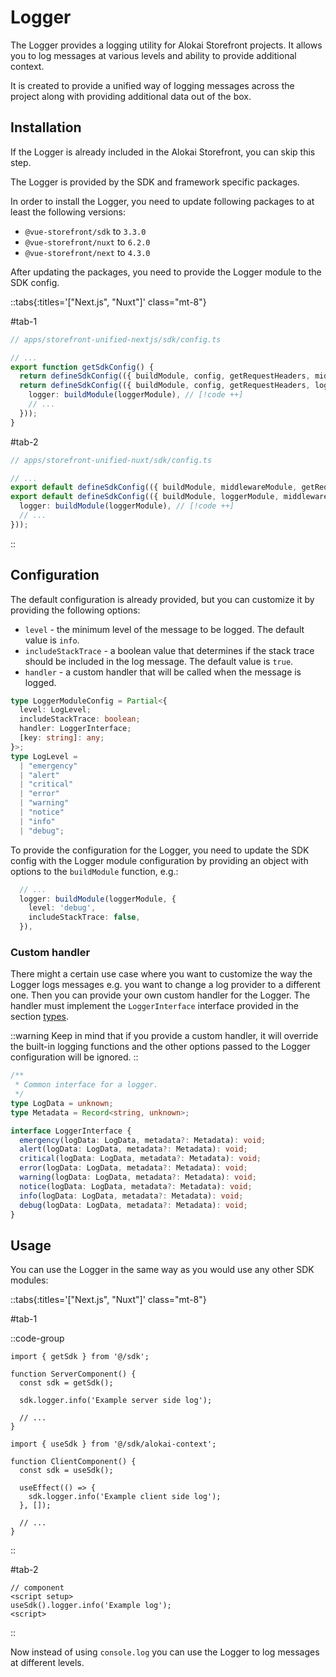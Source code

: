# Logger

The Logger provides a logging utility for Alokai Storefront projects. It allows you to log messages at various levels and ability to provide additional context. 

It is created to provide a unified way of logging messages across the project along with providing additional data out of the box.

## Installation

If the Logger is already included in the Alokai Storefront, you can skip this step.

The Logger is provided by the SDK and framework specific packages.

In order to install the Logger, you need to update following packages to at least the following versions:
* `@vue-storefront/sdk` to `3.3.0`
* `@vue-storefront/nuxt` to `6.2.0`
* `@vue-storefront/next` to `4.3.0`
  
After updating the packages, you need to provide the Logger module to the SDK config.

::tabs{:titles='["Next.js", "Nuxt"]' class="mt-8"}

#tab-1

```ts
// apps/storefront-unified-nextjs/sdk/config.ts

// ...
export function getSdkConfig() {
  return defineSdkConfig(({ buildModule, config, getRequestHeaders, middlewareModule }) => ({ // [!code --]
  return defineSdkConfig(({ buildModule, config, getRequestHeaders, loggerModule, middlewareModule }) => ({ // [!code ++]
    logger: buildModule(loggerModule), // [!code ++]
    // ...
  }));
}
```

#tab-2

```ts
// apps/storefront-unified-nuxt/sdk/config.ts

// ...
export default defineSdkConfig(({ buildModule, middlewareModule, getRequestHeaders, config }) => ({ // [!code --]
export default defineSdkConfig(({ buildModule, loggerModule, middlewareModule, getRequestHeaders, config }) => ({ // [!code ++]
  logger: buildModule(loggerModule), // [!code ++]
  // ...
}));
```
::


## Configuration

The default configuration is already provided, but you can customize it by providing the following options:

* `level` - the minimum level of the message to be logged. The default value is `info`. 
* `includeStackTrace` - a boolean value that determines if the stack trace should be included in the log message. The default value is `true`.
* `handler` - a custom handler that will be called when the message is logged.

```ts
type LoggerModuleConfig = Partial<{
  level: LogLevel;
  includeStackTrace: boolean;
  handler: LoggerInterface;
  [key: string]: any;
}>;
type LogLevel =
  | "emergency"
  | "alert"
  | "critical"
  | "error"
  | "warning"
  | "notice"
  | "info"
  | "debug";
```

To provide the configuration for the Logger, you need to update the SDK config with the Logger module configuration by providing an object with options to the `buildModule` function, e.g.:
```ts
  // ...
  logger: buildModule(loggerModule, {
    level: 'debug',
    includeStackTrace: false,
  }),
```

### Custom handler
There might a certain use case where you want to customize the way the Logger logs messages e.g. you want to change a log provider to a different one.
Then you can provide your own custom handler for the Logger. The handler must implement the `LoggerInterface` interface provided in the section [types](#type).

::warning
Keep in mind that if you provide a custom handler, it will override the built-in logging functions and the other options passed to the Logger configuration will be ignored.
::

```ts
/**
 * Common interface for a logger.
 */
type LogData = unknown;
type Metadata = Record<string, unknown>;

interface LoggerInterface {
  emergency(logData: LogData, metadata?: Metadata): void;
  alert(logData: LogData, metadata?: Metadata): void;
  critical(logData: LogData, metadata?: Metadata): void;
  error(logData: LogData, metadata?: Metadata): void;
  warning(logData: LogData, metadata?: Metadata): void;
  notice(logData: LogData, metadata?: Metadata): void;
  info(logData: LogData, metadata?: Metadata): void;
  debug(logData: LogData, metadata?: Metadata): void;
}
```

## Usage

You can use the Logger in the same way as you would use any other SDK modules:

::tabs{:titles='["Next.js", "Nuxt"]' class="mt-8"}

#tab-1

::code-group

```tsx [Server Side]
import { getSdk } from '@/sdk';

function ServerComponent() {
  const sdk = getSdk();

  sdk.logger.info('Example server side log');

  // ...
}
```

```tsx [Client Side]
import { useSdk } from '@/sdk/alokai-context';

function ClientComponent() {
  const sdk = useSdk();

  useEffect(() => {
    sdk.logger.info('Example client side log');
  }, []);
  
  // ...
}
```

::

#tab-2

```vue
// component
<script setup>
useSdk().logger.info('Example log');
<script>
```
::

Now instead of using `console.log` you can use the Logger to log messages at different levels.
